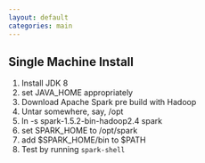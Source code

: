 ```yaml
---
layout: default
categories: main
---
```


## Single Machine Install

1. Install JDK 8
1. set JAVA_HOME appropriately
1. Download Apache Spark pre build with Hadoop
1. Untar somewhere, say, /opt
1. ln -s spark-1.5.2-bin-hadoop2.4 spark
1. set SPARK_HOME to /opt/spark
1. add $SPARK_HOME/bin to $PATH
1. Test by running
   `spark-shell`
